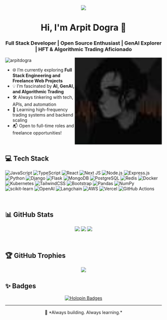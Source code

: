<div align="center">
  <img src="https://user-images.githubusercontent.com/94922914/233506434-36031a8f-41f2-4c8d-9252-3624edfb0953.gif" align="center" width="1000" />
</div>

<h1 align="center">Hi, I'm Arpit Dogra 👋</h1>
<h3 align="center">Full Stack Developer | Open Source Enthusiast | GenAI Explorer | HFT & Algorithmic Trading Aficionado</h3>

<img align="right" width="280" src="https://github.com/Arpit1812/Arpit1812/blob/main/github%20profile%20image.jpeg">

<p align="left">
  <img src="https://komarev.com/ghpvc/?username=arpitdogra&label=Profile%20views&color=0e75b6&style=flat" alt="arpitdogra" />
</p>

- 🌐 I’m currently exploring **Full Stack Engineering and Freelance Web Projects**  
- 💡 I’m fascinated by **AI, GenAI, and Algorithmic Trading**  
- 🛠️ Always tinkering with tech, APIs, and automation  
- 🧠 Learning high-frequency trading systems and backend scaling
- 📬 Open to full-time roles and freelance opportunities!

<br>

<h2>💻 Tech Stack</h2>

![JavaScript](https://img.shields.io/badge/javascript-%23323330.svg?style=for-the-badge&logo=javascript&logoColor=%23F7DF1E)
![TypeScript](https://img.shields.io/badge/typescript-%23007ACC.svg?style=for-the-badge&logo=typescript&logoColor=white)
![React](https://img.shields.io/badge/react-%2320232a.svg?style=for-the-badge&logo=react&logoColor=%2361DAFB)
![Next JS](https://img.shields.io/badge/next.js-%23000000.svg?style=for-the-badge&logo=next.js&logoColor=white)
![Node.js](https://img.shields.io/badge/node.js-%23339933.svg?style=for-the-badge&logo=nodedotjs&logoColor=white)
![Express.js](https://img.shields.io/badge/express.js-%23404d59.svg?style=for-the-badge&logo=express&logoColor=%2361DAFB)
![Python](https://img.shields.io/badge/python-3670A0?style=for-the-badge&logo=python&logoColor=ffdd54)
![Django](https://img.shields.io/badge/django-%23092E20.svg?style=for-the-badge&logo=django&logoColor=white)
![Flask](https://img.shields.io/badge/flask-%23000.svg?style=for-the-badge&logo=flask&logoColor=white)
![MongoDB](https://img.shields.io/badge/mongodb-%234ea94b.svg?style=for-the-badge&logo=mongodb&logoColor=white)
![PostgreSQL](https://img.shields.io/badge/postgresql-%23316192.svg?style=for-the-badge&logo=postgresql&logoColor=white)
![Redis](https://img.shields.io/badge/redis-%23DD0031.svg?style=for-the-badge&logo=redis&logoColor=white)
![Docker](https://img.shields.io/badge/docker-%230db7ed.svg?style=for-the-badge&logo=docker&logoColor=white)
![Kubernetes](https://img.shields.io/badge/kubernetes-%23326ce5.svg?style=for-the-badge&logo=kubernetes&logoColor=white)
![TailwindCSS](https://img.shields.io/badge/tailwindcss-%2306B6D4.svg?style=for-the-badge&logo=tailwindcss&logoColor=white)
![Bootstrap](https://img.shields.io/badge/bootstrap-%237952b3.svg?style=for-the-badge&logo=bootstrap&logoColor=white)
![Pandas](https://img.shields.io/badge/pandas-%23150458.svg?style=for-the-badge&logo=pandas&logoColor=white)
![NumPy](https://img.shields.io/badge/numpy-%23013243.svg?style=for-the-badge&logo=numpy&logoColor=white)
![scikit-learn](https://img.shields.io/badge/scikit--learn-%23F7931E.svg?style=for-the-badge&logo=scikit-learn&logoColor=white)
![OpenAI](https://img.shields.io/badge/OpenAI-412991?style=for-the-badge&logo=openai&logoColor=white)
![Langchain](https://img.shields.io/badge/langchain-000000?style=for-the-badge&logoColor=white)
![AWS](https://img.shields.io/badge/AWS-%23FF9900.svg?style=for-the-badge&logo=amazon-aws&logoColor=white)
![Vercel](https://img.shields.io/badge/vercel-%23000000.svg?style=for-the-badge&logo=vercel&logoColor=white)
![GitHub Actions](https://img.shields.io/badge/github%20actions-%232671E5.svg?style=for-the-badge&logo=githubactions&logoColor=white)

<br>

<h2>📊 GitHub Stats</h2>

<p align="center">
  <img src="https://streak-stats.demolab.com?user=arpit1812&theme=tokyonight&hide_border=true" />
  <img src="https://github-readme-stats.vercel.app/api?username=arpit1812&show_icons=true&count_private=true&theme=tokyonight&hide_border=true" />
  <img src="https://github-readme-stats.vercel.app/api/top-langs/?username=arpit1812&layout=compact&theme=tokyonight&hide_border=true" />
</p>

<br>

<h2>🏆 GitHub Trophies</h2>

<p align="center">
  <img src="https://github-profile-trophy.vercel.app/?username=arpitd1812&theme=onestar&no-frame=true" width="800" />
</p>

<h2>✨ Badges</h2>

<p align="center">
  <a href="https://holopin.io/@arpitd1812">
    <img src="https://holopin.me/arpitd1812" alt="Holopin Badges"/>
  </a>
</p>

---

<p align="center">
🚀 *Always building. Always learning.*
</p>
